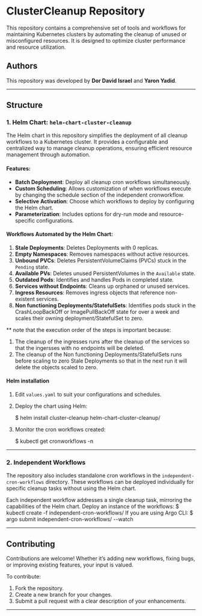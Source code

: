 # ClusterCleanup Repository

This repository contains a comprehensive set of tools and workflows for maintaining Kubernetes clusters by automating the cleanup of unused or misconfigured resources. It is designed to optimize cluster performance and resource utilization.

## Authors

This repository was developed by **Dor David Israel** and **Yaron Yadid**. 

---

## Structure

### 1. **Helm Chart: `helm-chart-cluster-cleanup`**

The Helm chart in this repository simplifies the deployment of all cleanup workflows to a Kubernetes cluster. It provides a configurable and centralized way to manage cleanup operations, ensuring efficient resource management through automation.

#### Features:

- **Batch Deployment**: Deploy all cleanup cron workflows simultaneously.
- **Custom Scheduling**: Allows customization of when workflows execute by changing the schedule section of the independent cronworkflow.
- **Selective Activation**: Choose which workflows to deploy by configuring the Helm chart.
- **Parameterization**: Includes options for dry-run mode and resource-specific configurations.
  
#### Workflows Automated by the Helm Chart:

1. **Stale Deployments**: Deletes Deployments with 0 replicas. 
2. **Empty Namespaces**: Removes namespaces without active resources. 
3. **Unbound PVCs**: Deletes PersistentVolumeClaims (PVCs) stuck in the `Pending` state.
4. **Available PVs**: Deletes unused PersistentVolumes in the `Available` state.
5. **Outdated Pods**: Identifies and handles Pods in completed state.
6. **Services without Endpoints**: Cleans up orphaned or unused services.
7. **Ingress Resources**: Removes ingress objects that reference non-existent services.
8. **Non functioning Deployments/StatefulSets**: Identifies pods stuck in the CrashLoopBackOff or ImagePullBackOff state for over a week and scales their owning deployment/StatefulSet to zero.

** note that the execution order of the steps is important because:
1. The cleanup of the ingresses runs after the cleanup of the services so that the ingersses with no endpoints will be deleted.
2. The cleanup of the Non functioning Deployments/StatefulSets runs before scaling to zero Stale Deployments so that in the next run it will delete the objects scaled to zero. 

#### Helm installation 

1. Edit `values.yaml` to suit your configurations and schedules.
2. Deploy the chart using Helm:
   
   $ helm install cluster-cleanup helm-chart-cluster-cleanup/
   
3. Monitor the cron workflows created:
   
   $ kubectl get cronworkflows -n <namespace>
   

---

### 2. **Independent Workflows**

The repository also includes standalone cron workflows in the `independent-cron-workflows` directory. These workflows can be deployed individually for specific cleanup tasks without using the Helm chart.

Each independent workflow addresses a single cleanup task, mirroring the capabilities of the Helm chart.
Deploy an instance of the workflows:
  $ kubectl create -f independent-cron-workflows/<workflow name>
If you are using Argo CLI:
  $ argo submit independent-cron-workflows/<workflow name> --watch

---

## Contributing

Contributions are welcome! Whether it’s adding new workflows, fixing bugs, or improving existing features, your input is valued.

To contribute:

1. Fork the repository.
2. Create a new branch for your changes.
3. Submit a pull request with a clear description of your enhancements.
---

